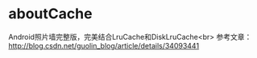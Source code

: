 # aboutCache
Android照片墙完整版，完美结合LruCache和DiskLruCache\<br>
参考文章：http://blog.csdn.net/guolin_blog/article/details/34093441
